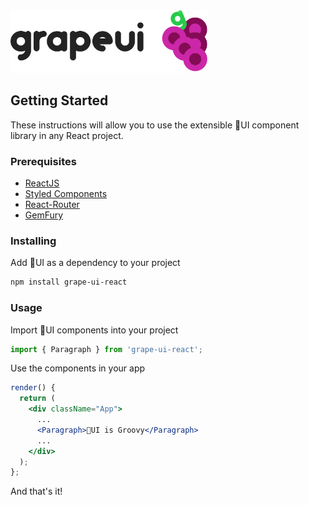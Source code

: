 <img src="src/assets/images/vert-logo.svg" style="max-height: 100px; max-width: 80%;" />

## Getting Started
These instructions will allow you to use the extensible 🍇UI component library in any React project.

### Prerequisites
* [ReactJS](https://reactjs.org/)
* [Styled Components](https://www.styled-components.com/)
* [React-Router](https://reacttraining.com/react-router/)
* [GemFury](https://gemfury.com/)

### Installing
Add 🍇UI as a dependency to your project
```bash
npm install grape-ui-react
```

### Usage
Import 🍇UI components into your project
```jsx static
import { Paragraph } from 'grape-ui-react';
```
Use the components in your app
```jsx static
render() {
  return (
    <div className="App">
      ...
      <Paragraph>🍇UI is Groovy</Paragraph>
      ...
    </div>
  );
};
```
And that's it!
